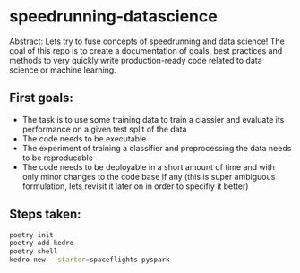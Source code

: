 # speedrunning-datascience

Abstract: Lets try to fuse concepts of speedrunning and data science!
The goal of this repo is to create a documentation of goals, best practices and methods to very quickly write production-ready code related to data science or machine learning.

## First goals:

* The task is to use some training data to train a classier and evaluate its performance on a given test split of the data
* The code needs to be executable
* The experiment of training a classifier and preprocessing the data needs to be reproducable
* The code needs to be deployable in a short amount of time and with only minor changes to the code base if any (this is super ambiguous formulation, lets revisit it later on in order to specifiy it better)

## Steps taken:

```bash
poetry init
poetry add kedro
poetry shell
kedro new --starter=spaceflights-pyspark

```
